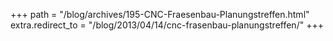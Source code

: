 +++
path = "/blog/archives/195-CNC-Fraesenbau-Planungstreffen.html"
extra.redirect_to = "/blog/2013/04/14/cnc-frasenbau-planungstreffen/"
+++

